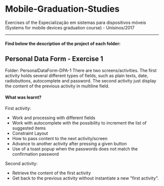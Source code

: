 # Mobile-Graduation-Studies
Exercises of the Especialização em sistemas para dispositivos móveis (Systems for mobile devices graduation course) - Unisinos/2017

---
#### Find below the description of the project of each folder:

## Personal Data Form - Exercise 1
Folder: PersonalDataForm-DPA-1
There are two screens/activities. The first activity holds several different types of fields, such as plain texts, date, radiobuttons, autocomplete and password. The second activity just display the content of the previous activity in multiline field. 

#### What was learnt?
First activity:
- Work and processing with different fields
- Work with autocomplete with the possibility to increment the list of suggested items
- Constraint Layout
- How to pass content to the next activity/screen
- Advance to another activity after pressing a given button
- Use of a toast popup when the passwords does not match the confirmation password

Second activity: 
- Retrieve the content of the first activity
- Get back to the previous activity without instantiate a new "first activity".
